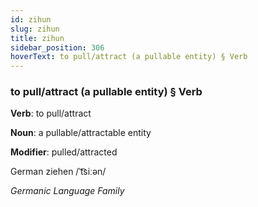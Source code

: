 ```yaml
---
id: zihun
slug: zihun
title: zihun
sidebar_position: 306
hoverText: to pull/attract (a pullable entity) § Verb
---
```


### to pull/attract (a pullable entity) § Verb

**Verb**: to pull/attract

**Noun**: a pullable/attractable entity

**Modifier**: pulled/attracted

German ziehen /ˈt͡siːən/

*Germanic Language Family*